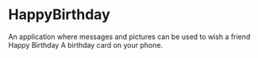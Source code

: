 # HappyBirthday
An application where messages and pictures can be used to wish a friend Happy Birthday
A birthday card on your phone.
